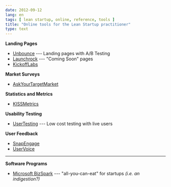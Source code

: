```yaml
---
date: 2012-09-12
lang: en
tags: [ lean startup, online, reference, tools ]
title: "Online tools for the Lean Startup practitioner"
type: text
---
```


**Landing Pages**

-   [Unbounce](http://unbounce.com) --- Landing pages with A/B Testing
-   [Launchrock](http://launchrock.com) --- "Coming Soon" pages
-   [KickoffLabs](http://kickofflabs.com)

**Market Surveys**

-   [AskYourTargetMarket](http://aytm.com)

**Statistics and Metrics**

-   [KISSMetrics](http://kissmetrics.com)

**Usability Testing**

-   [UserTesting](http://usertesting.com) --- Low cost testing with live
    users

**User Feedback**

-   [SnapEngage](http://snapengage.com)
-   [UserVoice](http://uservoice.com)

------------------------------------------------------------------------

**Software Programs**

-   [Microsoft BizSpark](http://www.microsoft.com/bizspark/) ---
    "all-you-can-eat" for startups *(i.e. an indigestion?)*

